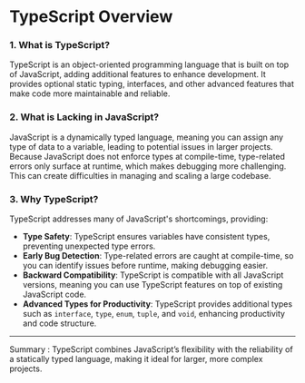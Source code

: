 # TypeScript Overview

### 1. What is TypeScript?
TypeScript is an object-oriented programming language that is built on top of JavaScript, adding additional features to enhance development. It provides optional static typing, interfaces, and other advanced features that make code more maintainable and reliable.

### 2. What is Lacking in JavaScript?
JavaScript is a dynamically typed language, meaning you can assign any type of data to a variable, leading to potential issues in larger projects. Because JavaScript does not enforce types at compile-time, type-related errors only surface at runtime, which makes debugging more challenging. This can create difficulties in managing and scaling a large codebase.

### 3. Why TypeScript?
TypeScript addresses many of JavaScript's shortcomings, providing:

- **Type Safety**: TypeScript ensures variables have consistent types, preventing unexpected type errors.
- **Early Bug Detection**: Type-related errors are caught at compile-time, so you can identify issues before runtime, making debugging easier.
- **Backward Compatibility**: TypeScript is compatible with all JavaScript versions, meaning you can use TypeScript features on top of existing JavaScript code.
- **Advanced Types for Productivity**: TypeScript provides additional types such as `interface`, `type`, `enum`, `tuple`, and `void`, enhancing productivity and code structure.

---

Summary : TypeScript combines JavaScript’s flexibility with the reliability of a statically typed language, making it ideal for larger, more complex projects.
